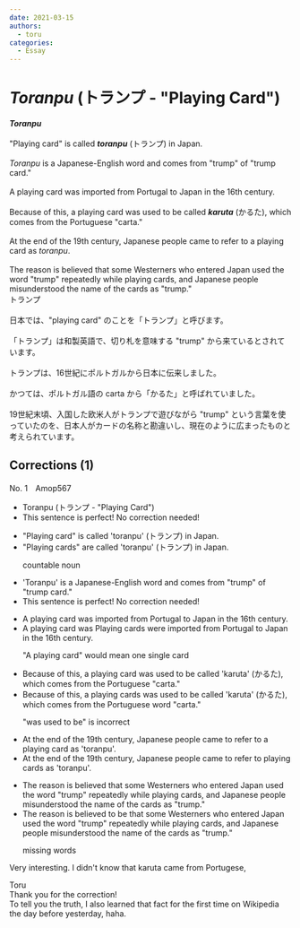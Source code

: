 ```yaml
---
date: 2021-03-15
authors:
  - toru
categories:
  - Essay
---
```


<h1 id="subject_show"><strong><em>Toranpu</strong></em> (トランプ - "Playing Card")</h1>
<div class="date" hidden>Mar 15, 2021 15:24</div>
<div id="post"><div id="body_show_ori">
<strong><em>Toranpu</strong></em><br/><br/>"Playing card" is called <strong><em>toranpu</em></strong> (トランプ) in Japan.<br/><br/><em>Toranpu</em> is a Japanese-English word and comes from "trump" of "trump card."<br/><br/>A playing card was imported from Portugal to Japan in the 16th century.<br/><br/>Because of this, a playing card was used to be called <strong><em>karuta</em></strong> (かるた), which comes from the Portuguese "carta."<br/><br/>At the end of the 19th century, Japanese people came to refer to a playing card as <em>toranpu</em>.<br/><br/>The reason is believed that some Westerners who entered Japan used the word "trump" repeatedly while playing cards, and Japanese people misunderstood the name of the cards as "trump."
</div></div>

<!-- more -->

<div id="post_ja"><div id="body_show_mo">
トランプ<br/><br/>日本では、"playing card" のことを「トランプ」と呼びます。<br/><br/>「トランプ」は和製英語で、切り札を意味する "trump" から来ているとされています。<br/><br/>トランプは、16世紀にポルトガルから日本に伝来しました。<br/><br/>かつては、ポルトガル語の carta から「かるた」と呼ばれていました。<br/><br/>19世紀末頃、入国した欧米人がトランプで遊びながら "trump" という言葉を使っていたのを、日本人がカードの名称と勘違いし、現在のように広まったものと考えられています。
</div></div>

## Corrections (1)
<div id="block"><div class="first_name"> No. 1　<span class="just_name">Amop567</span></div><div id="block2">
<ul class="correction_field">
<li class="incorrect">Toranpu (トランプ - "Playing Card")</li>
<li class="corrected perfect">This sentence is perfect! No correction needed!</li>
</ul>
<ul class="correction_field">
<li class="incorrect">"Playing card" is called 'toranpu' (トランプ) in Japan.</li>
<li class="corrected correct">
"Playing card<span class="f_blue">s</span>" <span class="f_blue">are</span> called 'toranpu' (トランプ) in Japan.
<p class="correction_comment">countable noun</p>
</li>
</ul>
<ul class="correction_field">
<li class="incorrect">'Toranpu' is a Japanese-English word and comes from "trump" of "trump card."</li>
<li class="corrected perfect">This sentence is perfect! No correction needed!</li>
</ul>
<ul class="correction_field">
<li class="incorrect">A playing card was imported from Portugal to Japan in the 16th century.</li>
<li class="corrected correct">
<span class="sline"><span class="f_red">A playing card was</span></span> <span class="f_blue">Playing cards were</span><span class="f_gray"> </span>imported from Portugal to Japan in the 16th century.
<p class="correction_comment">"A playing card" would mean one single card</p>
</li>
</ul>
<ul class="correction_field">
<li class="incorrect">Because of this, a playing card was used to be called 'karuta' (かるた), which comes from the Portuguese "carta."</li>
<li class="corrected correct">
Because of this, <span class="sline"><span class="f_red">a</span></span> playing card<span class="f_blue">s</span> <span class="sline"><span class="f_red">was</span></span> used to be called 'karuta' (かるた), which comes from the Portuguese <span class="f_blue">word</span> "carta."
<p class="correction_comment">"was used to be" is incorrect</p>
</li>
</ul>
<ul class="correction_field">
<li class="incorrect">At the end of the 19th century, Japanese people came to refer to a playing card as 'toranpu'.</li>
<li class="corrected correct">
At the end of the 19th century, Japanese people came to refer to <span class="f_blue">playing cards</span> as 'toranpu'.
</li>
</ul>
<ul class="correction_field">
<li class="incorrect">The reason is believed that some Westerners who entered Japan used the word "trump" repeatedly while playing cards, and Japanese people misunderstood the name of the cards as "trump."</li>
<li class="corrected correct">
The reason is believed<span class="f_blue"> to be</span> that some Westerners who entered Japan used the word "trump" repeatedly while playing cards, and Japanese people misunderstood the name of the cards as "trump."
<p class="correction_comment">missing words</p>
</li>
</ul>
<p class="comment_small">
 Very interesting. I didn't know that karuta came from Portugese,
</p>

</div><div class="name"><span class="just_name">Toru</span><br>
Thank you for the correction!<br/>To tell you the truth, I also learned that fact for the first time on Wikipedia the day before yesterday, haha.
</div>
</div>
